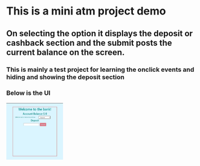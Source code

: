 # This is a mini atm project demo

## On selecting the option it displays the deposit or cashback section and the submit posts the current balance on the screen.

### This is mainly a test project for learning the onclick events and hiding and showing the deposit section
### Below is the UI

<img src="Capture.jpg" height="150px" width="150px">

